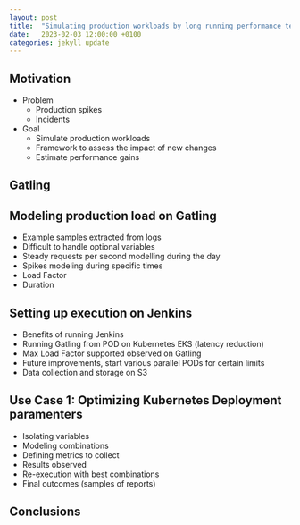 ```yaml
---
layout: post
title:  "Simulating production workloads by long running performance tests with Gatling"
date:   2023-02-03 12:00:00 +0100
categories: jekyll update
---
```


## Motivation

* Problem
  * Production spikes
  * Incidents
* Goal
  * Simulate production workloads
  * Framework to assess the impact of new changes
  * Estimate performance gains

## Gatling

## Modeling production load on Gatling

* Example samples extracted from logs
* Difficult to handle optional variables
* Steady requests per second modelling during the day
* Spikes modeling during specific times
* Load Factor
* Duration

## Setting up execution on Jenkins

* Benefits of running Jenkins
* Running Gatling from POD on Kubernetes EKS (latency reduction)
* Max Load Factor supported observed on Gatling 
* Future improvements, start various parallel PODs for certain limits
* Data collection and storage on S3

## Use Case 1: Optimizing Kubernetes Deployment paramenters

* Isolating variables
* Modeling combinations
* Defining metrics to collect
* Results observed
* Re-execution with best combinations
* Final outcomes (samples of reports)

## Conclusions